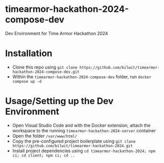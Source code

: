 # timearmor-hackathon-2024-compose-dev
Dev Environment for Time Armor Hackathon 2024

# Installation
- Clone this repo using `git clone https://github.com/bilwit/timearmor-hackathon-2024-compose-dev.git`
- Within the `timearmor-hackathon-2024-compose-dev` folder, run `docker compose up -d`

# Usage/Setting up the Dev Environment
- Open Visual Studio Code and with the Docker extension, attach the workspace to the running `timearmor-hackathon-2024-server` container
- Open the folder `/var/www/html/`
- Copy the pre-configured project boilerplate using `git clone https://github.com/bilwit/timearmor-hackathon-2024.git`
- Install project dependencies using `cd timearmor-hackathon-2024; npm ci; cd client; npm ci; cd ..`